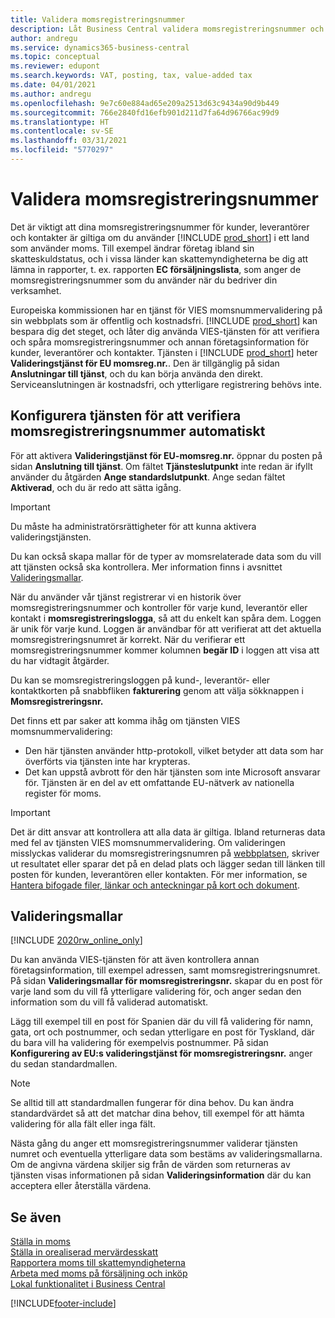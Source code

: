 ```yaml
---
title: Validera momsregistreringsnummer
description: Låt Business Central validera momsregistreringsnummer och annan företagsinformation för dina kontakter, kunder och leverantörer, baserat på EU:s VIES-valideringstjänst för momsnummer.
author: andregu
ms.service: dynamics365-business-central
ms.topic: conceptual
ms.reviewer: edupont
ms.search.keywords: VAT, posting, tax, value-added tax
ms.date: 04/01/2021
ms.author: andregu
ms.openlocfilehash: 9e7c60e884ad65e209a2513d63c9434a90d9b449
ms.sourcegitcommit: 766e2840fd16efb901d211d7fa64d96766ac99d9
ms.translationtype: HT
ms.contentlocale: sv-SE
ms.lasthandoff: 03/31/2021
ms.locfileid: "5770297"
---
```

# <a name="validate-vat-registration-numbers"></a>Validera momsregistreringsnummer

Det är viktigt att dina momsregistreringsnummer för kunder, leverantörer och kontakter är giltiga om du använder [!INCLUDE [prod_short](includes/prod_short.md)] i ett land som använder moms. Till exempel ändrar företag ibland sin skatteskuldstatus, och i vissa länder kan skattemyndigheterna be dig att lämna in rapporter, t. ex. rapporten **EC försäljningslista**, som anger de momsregistreringsnummer som du använder när du bedriver din verksamhet.

Europeiska kommissionen har en tjänst för VIES momsnummervalidering på sin webbplats som är offentlig och kostnadsfri. [!INCLUDE [prod_short](includes/prod_short.md)] kan bespara dig det steget, och låter dig använda VIES-tjänsten för att verifiera och spåra momsregistreringsnummer och annan företagsinformation för kunder, leverantörer och kontakter. Tjänsten i [!INCLUDE [prod_short](includes/prod_short.md)] heter **Valideringstjänst för EU momsreg.nr.**. Den är tillgänglig på sidan **Anslutningar till tjänst**, och du kan börja använda den direkt. Serviceanslutningen är kostnadsfri, och ytterligare registrering behövs inte.

## <a name="configure-the-service-to-verify-vat-registration-numbers-automatically"></a>Konfigurera tjänsten för att verifiera momsregistreringsnummer automatiskt

För att aktivera **Valideringstjänst för EU-momsreg.nr.** öppnar du posten på sidan **Anslutning till tjänst**. Om fältet **Tjänsteslutpunkt** inte redan är ifyllt använder du åtgärden **Ange standardslutpunkt**. Ange sedan fältet **Aktiverad**, och du är redo att sätta igång.  

> [!IMPORTANT]
> Du måste ha administratörsrättigheter för att kunna aktivera valideringstjänsten.

Du kan också skapa mallar för de typer av momsrelaterade data som du vill att tjänsten också ska kontrollera. Mer information finns i avsnittet [Valideringsmallar](#validation-templates).

När du använder vår tjänst registrerar vi en historik över momsregistreringsnummer och kontroller för varje kund, leverantör eller kontakt i **momsregistreringslogga**, så att du enkelt kan spåra dem. Loggen är unik för varje kund. Loggen är användbar för att verifierat att det aktuella momsregistreringsnumret är korrekt. När du verifierar ett momsregistreringsnummer kommer kolumnen **begär ID** i loggen att visa att du har vidtagit åtgärder.

Du kan se momsregistreringsloggen på kund-, leverantör- eller kontaktkorten på snabbfliken **fakturering** genom att välja sökknappen i **Momsregistreringsnr.**  

Det finns ett par saker att komma ihåg om tjänsten VIES momsnummervalidering:

* Den här tjänsten använder http-protokoll, vilket betyder att data som har överförts via tjänsten inte har krypteras.  
* Det kan uppstå avbrott för den här tjänsten som inte Microsoft ansvarar för. Tjänsten är en del av ett omfattande EU-nätverk av nationella register för moms.

> [!IMPORTANT]
> Det är ditt ansvar att kontrollera att alla data är giltiga. Ibland returneras data med fel av tjänsten VIES momsnummervalidering. Om valideringen misslyckas validerar du momsregistreringsnumren på [webbplatsen](https://ec.europa.eu/taxation_customs/vies/), skriver ut resultatet eller sparar det på en delad plats och lägger sedan till länken till posten för kunden, leverantören eller kontakten. För mer information, se [Hantera bifogade filer, länkar och anteckningar på kort och dokument](ui-how-add-link-to-record.md).

## <a name="validation-templates"></a>Valideringsmallar

[!INCLUDE [2020rw_online_only](includes/2020rw_online_only.md)]

Du kan använda VIES-tjänsten för att även kontrollera annan företagsinformation, till exempel adressen, samt momsregistreringsnumret. På sidan **Valideringsmallar för momsregistreringsnr.** skapar du en post för varje land som du vill få ytterligare validering för, och anger sedan den information som du vill få validerad automatiskt.  

Lägg till exempel till en post för Spanien där du vill få validering för namn, gata, ort och postnummer, och sedan ytterligare en post för Tyskland, där du bara vill ha validering för exempelvis postnummer. På sidan **Konfigurering av EU:s valideringstjänst för momsregistreringsnr.** anger du sedan standardmallen.  

> [!NOTE]
> Se alltid till att standardmallen fungerar för dina behov. Du kan ändra standardvärdet så att det matchar dina behov, till exempel för att hämta validering för alla fält eller inga fält.

Nästa gång du anger ett momsregistreringsnummer validerar tjänsten numret och eventuella ytterligare data som bestäms av valideringsmallarna. Om de angivna värdena skiljer sig från de värden som returneras av tjänsten visas informationen på sidan **Valideringsinformation** där du kan acceptera eller återställa värdena.  

## <a name="see-also"></a>Se även

[Ställa in moms](finance-setup-vat.md)  
[Ställa in orealiserad mervärdesskatt](finance-setup-unrealized-vat.md)  
[Rapportera moms till skattemyndigheterna](finance-how-report-vat.md)  
[Arbeta med moms på försäljning och inköp](finance-work-with-vat.md)  
[Lokal funktionalitet i Business Central](about-localization.md)  


[!INCLUDE[footer-include](includes/footer-banner.md)]
